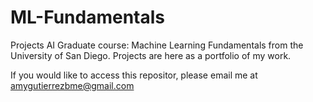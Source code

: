 # ML-Fundamentals
Projects AI Graduate course: Machine Learning Fundamentals from the University of San Diego.
Projects are here as a portfolio of my work.

If you would like to access this repositor, please email me at amygutierrezbme@gmail.com 
